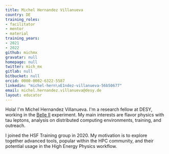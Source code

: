 ```yaml
---
title: Michel Hernandez Villanueva
country: DE
training_roles:
- facilitator
- mentor
- material
training_years:
- 2021
- 2022
github: michmx
gravatar: null
homepage: null
twitter: mich_mx
gitlab: null
bitbucket: null
orcid: 0000-0002-6322-5587
linkedin: "michel-hern\xE1ndez-villanueva-56b50677"
email: michel.hernandez.villanueva@desy.de
layout: educator
---
```


Hola! I'm Michel Hernandez Villanueva. I'm a research fellow at DESY, working in the [Belle II](https://belle2.jp) experiment.
My main interests are flavor physics with tau leptons, analysis on distributed computing environments, training, and outreach.

I joined the HSF Training group in 2020. My motivation is to explore together advanced tools, popular within the HPC
community, and their potential usage in the High Energy Physics workflow.
